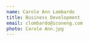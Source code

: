 ```yaml
---
name: Carole Ann Lombardo
title: Business Development
email: clombardo@iconeng.com
photo: Carole Ann.jpg
---
```

